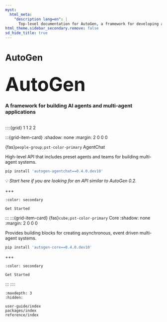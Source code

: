 ```yaml
---
myst:
  html_meta:
    "description lang=en": |
      Top-level documentation for AutoGen, a framework for developing applications using AI agents
html_theme.sidebar_secondary.remove: false
sd_hide_title: true
---
```


<style>
.hero-title {
  font-size: 60px;
  font-weight: bold;
  margin: 2rem auto 0;
}

.wip-card {
  border: 1px solid var(--pst-color-success);
  background-color: var(--pst-color-success-bg);
  border-radius: .25rem;
  padding: 0.3rem;
  display: flex;
  justify-content: center;
  align-items: center;
  margin-bottom: 1rem;
}
</style>

# AutoGen

<div class="container">
<div class="row text-center">
<div class="col-sm-12">
<h1 class="hero-title">
AutoGen
</h1>
<h3>
A framework for building AI agents and multi-agent applications
</h3>
</div>
</div>
</div>

<div style="margin-top: 2rem;">

::::{grid} 1 1 2 2

:::{grid-item-card}
:shadow: none
:margin: 2 0 0 0

<div class="sd-card-title sd-font-weight-bold docutils">

{fas}`people-group;pst-color-primary`
AgentChat </div>
High-level API that includes preset agents and teams for building multi-agent systems.

```sh
pip install 'autogen-agentchat==0.4.0.dev10'
```

💡 *Start here if you are looking for an API similar to AutoGen 0.2.*

+++

```{button-ref} user-guide/agentchat-user-guide/quickstart
:color: secondary

Get Started
```

:::
:::{grid-item-card} {fas}`cube;pst-color-primary` Core
:shadow: none
:margin: 2 0 0 0

Provides building blocks for creating asynchronous, event driven multi-agent systems.

```sh
pip install 'autogen-core==0.4.0.dev10'
```

+++

```{button-ref} user-guide/core-user-guide/quickstart
:color: secondary

Get Started
```

:::
::::

</div>

```{toctree}
:maxdepth: 3
:hidden:

user-guide/index
packages/index
reference/index
```
